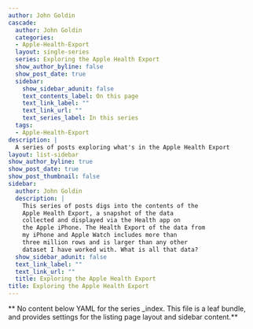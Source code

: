 ```yaml
---
author: John Goldin
cascade:
  author: John Goldin
  categories:
  - Apple-Health-Export
  layout: single-series
  series: Exploring the Apple Health Export
  show_author_byline: false
  show_post_date: true
  sidebar:
    show_sidebar_adunit: false
    text_contents_label: On this page
    text_link_label: ""
    text_link_url: ""
    text_series_label: In this series
  tags:
  - Apple-Health-Export
description: |
  A series of posts exploring what's in the Apple Health Export
layout: list-sidebar
show_author_byline: true
show_post_date: true
show_post_thumbnail: false
sidebar:
  author: John Goldin
  description: |
    This series of posts digs into the contents of the
    Apple Health Export, a snapshot of the data
    collected and displayed via the Health app on
    the Apple iPhone. The Health Export of the data from
    my iPhone and Apple Watch includes more than 
    three million rows and is larger than any other 
    dataset I have worked with. What is all that data?
  show_sidebar_adunit: false
  text_link_label: ""
  text_link_url: ""
  title: Exploring the Apple Health Export
title: Exploring the Apple Health Export
---
```


** No content below YAML for the series _index. This file is a leaf bundle, and provides settings for the listing page layout and sidebar content.**

